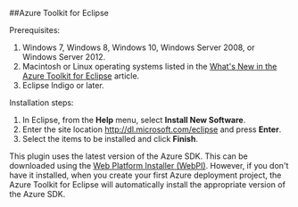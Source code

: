 ##Azure Toolkit for Eclipse

Prerequisites:

1. Windows 7, Windows 8, Windows 10, Windows Server 2008, or Windows Server 2012.
2. Macintosh or Linux operating systems listed in the [What's New in the Azure Toolkit for Eclipse] article.
2. Eclipse Indigo or later.

Installation steps:

1. In Eclipse, from the **Help** menu, select **Install New Software**.
2. Enter the site location <http://dl.microsoft.com/eclipse> and press **Enter**.
3. Select the items to be installed and click **Finish**.

This plugin uses the latest version of the Azure SDK. This can be downloaded using the [Web Platform Installer (WebPI)]. However, if you don't have it installed, when you create your first Azure deployment project, the Azure Toolkit for Eclipse will automatically install the appropriate version of the Azure SDK.

<!-- URL List -->

[What's New in the Azure Toolkit for Eclipse]: http://go.microsoft.com/fwlink/?LinkId=690333

[Web Platform Installer (WebPI)]: http://go.microsoft.com/fwlink/?LinkID=252838